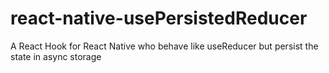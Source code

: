 # react-native-usePersistedReducer
A React Hook for React Native who behave like useReducer but persist the state in async storage
